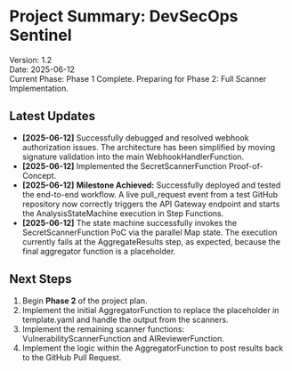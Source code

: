# **Project Summary: DevSecOps Sentinel**

Version: 1.2  
Date: 2025-06-12  
Current Phase: Phase 1 Complete. Preparing for Phase 2: Full Scanner Implementation.

## **Latest Updates**

* **\[2025-06-12\]** Successfully debugged and resolved webhook authorization issues. The architecture has been simplified by moving signature validation into the main WebhookHandlerFunction.  
* **\[2025-06-12\]** Implemented the SecretScannerFunction Proof-of-Concept.  
* **\[2025-06-12\]** **Milestone Achieved:** Successfully deployed and tested the end-to-end workflow. A live pull\_request event from a test GitHub repository now correctly triggers the API Gateway endpoint and starts the AnalysisStateMachine execution in Step Functions.  
* **\[2025-06-12\]** The state machine successfully invokes the SecretScannerFunction PoC via the parallel Map state. The execution currently fails at the AggregateResults step, as expected, because the final aggregator function is a placeholder.

## **Next Steps**

1. Begin **Phase 2** of the project plan.  
2. Implement the initial AggregatorFunction to replace the placeholder in template.yaml and handle the output from the scanners.  
3. Implement the remaining scanner functions: VulnerabilityScannerFunction and AIReviewerFunction.  
4. Implement the logic within the AggregatorFunction to post results back to the GitHub Pull Request.